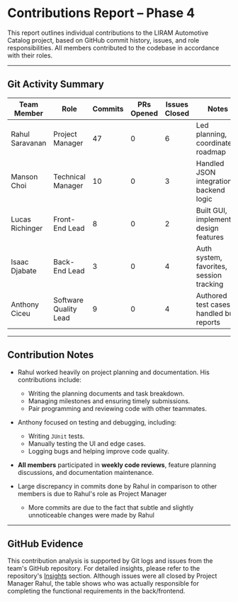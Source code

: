 # Contributions Report – Phase 4

This report outlines individual contributions to the LIRAM Automotive Catalog project, based on GitHub commit history, issues, and role responsibilities. All members contributed to the codebase in accordance with their roles.

---

## Git Activity Summary

| Team Member        | Role                  | Commits | PRs Opened | Issues Closed | Notes                                           |
|--------------------|-----------------------|---------|------------|---------------|-------------------------------------------------|
| Rahul Saravanan    | Project Manager       | 47      | 0          | 6             | Led planning, coordinated roadmap               |
| Manson Choi        | Technical Manager     | 10      | 0          | 3             | Handled JSON integration, backend logic         |
| Lucas Richinger    | Front-End Lead        | 8      | 0          | 2             | Built GUI, implemented design features          |
| Isaac Djabate      | Back-End Lead         | 3      | 0          | 4             | Auth system, favorites, session tracking        |
| Anthony Ciceu      | Software Quality Lead | 9       | 0          | 4             | Authored test cases, handled bug reports        |

---

## Contribution Notes

- Rahul worked heavily on project planning and documentation. His contributions include:
  - Writing the planning documents and task breakdown.
  - Managing milestones and ensuring timely submissions.
  - Pair programming and reviewing code with other teammates.

- Anthony focused on testing and debugging, including:
  - Writing `JUnit` tests.
  - Manually testing the UI and edge cases.
  - Logging bugs and helping improve code quality.

- **All members** participated in **weekly code reviews**, feature planning discussions, and documentation maintenance.

- Large discrepancy in commits done by Rahul in comparison to other members is due to Rahul's role as Project Manager
    - More commits are due to the fact that subtle and slightly unnoticeable changes were made by Rahul

---

## GitHub Evidence

This contribution analysis is supported by Git logs and issues from the team's GitHub repository. For detailed insights, please refer to the repository's [Insights](https://github.com/rahuls1213/LIRAM-Automotive-Catalog-2040U/graphs/contributors) section. Although issues were all closed by Project Manager Rahul, the table shows who was actually responsible for completing the functional requirements in the back/frontend.
